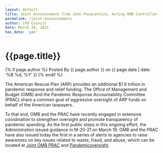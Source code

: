 ```yaml
---
layout: default
title: Joint Announcement from John Pasquantino, Acting OMB Controller and Michael Horowitz, PRAC Chair
permalink: /joint-announcement/
author: CFO Council 
date: March 26, 2021
has_date: 'yes'
---
```


<div class="usa-layout-docs__main desktop:grid-col-12">
    <div class="grid-container font-sans-sm">
        <div class="grid-row grid-gap">
            <div class="usa-layout-docs__main desktop:grid-col-12 font-sans-sm">
                <h1 class="column-centered-heading">{{page.title}}</h1>
                <div class="text-base margin-bottom-2">
                    <div class="margin-top-neg-105">
                        {% if page.author %}
                       Posted By <span class="text-bold">{{ page.author }}</span> on {{ page.date | date: '%B %d, %Y' }}
                        {% endif %}
                    </div>
                </div>
                <p>The American Rescue Plan (ARP) provides an additional $1.9 trillion in pandemic response and relief funding. The Office of Management and Budget (OMB) and the Pandemic Response Accountability Committee (PRAC) share a common goal of aggressive oversight of ARP funds on behalf of the American taxpayers. </p>
                <p>To that end, OMB and the PRAC have recently engaged in extensive coordination to strengthen oversight and promote transparency of pandemic spending. As the first public steps in this ongoing effort, the Administration issued guidance in M-20-21 on March 19. OMB and the PRAC have also issued today the first in a series of alerts to agencies to raise awareness on key issues related to waste, fraud, and abuse, which can be located at <a href="{{site.baseurl}}/payment-integrity-alert-prac/">Joint OMB PRAC</a> and <a href="https://www.pandemicoversight.gov/">Pandemicoversight</a>.</p>
            </div>
        </div>
    </div>
</div>